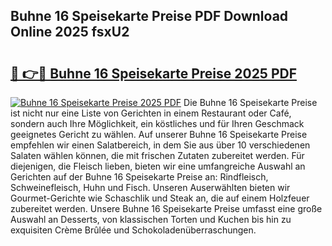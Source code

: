 ## Buhne 16 Speisekarte Preise PDF Download Online 2025 fsxU2

# <h2><a href="http://gcagkg7.nevu.top/?p=Buhne+16+Speisekarte+Preise">🔗 👉🔴 Buhne 16 Speisekarte Preise 2025 PDF</a></h2>

[![Buhne 16 Speisekarte Preise 2025 PDF](https://i.imgur.com/dBaPXMq.png)](http://gcagkg7.nevu.top/?p=Buhne+16+Speisekarte+Preise)
Die Buhne 16 Speisekarte Preise ist nicht nur eine Liste von Gerichten in einem Restaurant oder Café, sondern auch Ihre Möglichkeit, ein köstliches und für Ihren Geschmack geeignetes Gericht zu wählen. Auf unserer Buhne 16 Speisekarte Preise empfehlen wir einen Salatbereich, in dem Sie aus über 10 verschiedenen Salaten wählen können, die mit frischen Zutaten zubereitet werden. Für diejenigen, die Fleisch lieben, bieten wir eine umfangreiche Auswahl an Gerichten auf der Buhne 16 Speisekarte Preise an: Rindfleisch, Schweinefleisch, Huhn und Fisch. Unseren Auserwählten bieten wir Gourmet-Gerichte wie Schaschlik und Steak an, die auf einem Holzfeuer zubereitet werden. Unsere Buhne 16 Speisekarte Preise umfasst eine große Auswahl an Desserts, von klassischen Torten und Kuchen bis hin zu exquisiten Crème Brûlée und Schokoladenüberraschungen.
